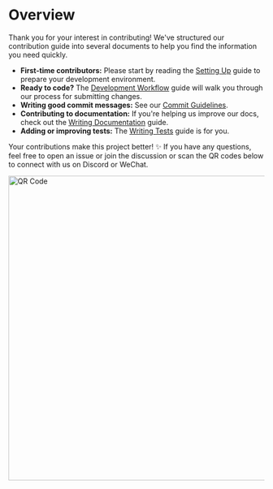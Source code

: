 # Overview

Thank you for your interest in contributing! We've structured our contribution guide into several documents to help you find the information you need quickly.

-   **First-time contributors:** Please start by reading the [Setting Up](./setting_up.md) guide to prepare your development environment.
-   **Ready to code?** The [Development Workflow](./development_workflow.md) guide will walk you through our process for submitting changes.
-   **Writing good commit messages:** See our [Commit Guidelines](./commit_guidelines.md).
-   **Contributing to documentation:** If you're helping us improve our docs, check out the [Writing Documentation](./writing_docs.md) guide.
-   **Adding or improving tests:** The [Writing Tests](./writing_tests.md) guide is for you.

Your contributions make this project better! ✨ If you have any questions, feel free to open an issue or join the discussion or scan the QR codes below to connect with us on Discord or WeChat.

<img src="https://statics.memtensor.com.cn/memos/qr-code.png" alt="QR Code" width="600">
